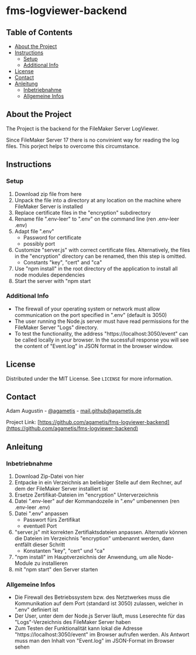 # fms-logviewer-backend

## Table of Contents

- [About the Project](#about-the-project)
- [Instructions](#instructions)
  - [Setup](#setup)
  - [Additional Info](#additional-info)
- [License](#license)
- [Contact](#contact)
- [Anleitung](#anleitung)
  - [Inbetriebnahme](#inbetriebnahme)
  - [Allgemeine Infos](#allgemeine-infos)

## About the Project

The Project is the backend for the FileMaker Server LogViewer.

Since FileMaker Server 17 there is no convinient way for reading the log files. This porject helps to overcome this circumstance.

## Instructions

### Setup

1. Download zip file from here
2. Unpack the file into a directory at any location on the machine where FileMaker Server is installed
3. Replace certificate files in the "encryption" subdirectory
4. Rename file ".env-leer" to ".env" on the command line (ren .env-leer .env)
5. Adapt file ".env"
   - Password for certificate
   - possibly port
6. Customize "server.js" with correct certificate files. Alternatively, the files in the "encryption" directory can be renamed, then this step is omitted.
   - Constants "key", "cert" and "ca"
7. Use "npm install" in the root directory of the application to install all node modules dependencies
8. Start the server with "npm start

### Additional Info

- The firewall of your operating system or network must allow communication on the port specified in ".env" (default is 3050)
- The user running the Node.js server must have read permissions for the FileMaker Server "Logs" directory.
- To test the functionality, the address "https://localhost:3050/event" can be called locally in your browser. In the sucessfull response you will see the content of "Event.log" in JSON format in the browser window.

## License

Distributed under the MIT License. See `LICENSE` for more information.

## Contact

Adam Augustin - [@agametis](https://twitter.com/agametis) - mail.github@agametis.de

Project Link: [https://github.com/agametis/fms-logviewer-backend](https://github.com/agametis/fms-logviewer-backend)

## Anleitung

### Inbetriebnahme

1. Download Zip-Datei von hier
2. Entpacke in ein Verzeichnis an beliebiger Stelle auf dem Rechner, auf dem der FileMaker Server installiert ist
3. Ersetze Zertifikat-Dateien im "encryption" Unterverzeichnis
4. Datei ".env-leer" auf der Kommandozeile in ".env" umbenennen (ren .env-leer .env)
5. Datei ".env" anpassen
   - Passwort fürs Zertifikat
   - eventuell Port
6. "server.js" mit korrekten Zertifiaktsdateien anpassen. Alternativ können die Dateien im Verzeichnis "encryption" umbenannt werden, dann entfällt dieser Schritt
   - Konstanten "key", "cert" und "ca"
7. "npm install" im Hauptverzeichnis der Anwendung, um alle Node-Module zu installieren
8. mit "npm start" den Server starten

### Allgemeine Infos

- Die Firewall des Betriebssystem bzw. des Netztwerkes muss die Kommunikation auf dem Port (standard ist 3050) zulassen, welcher in ".env" definiert ist
- Der User, unter dem der Node.js Server läuft, muss Leserechte für das "Logs"-Verzeichnis des FileMaker Server haben
- Zum Testen der Funktionalität kann lokal die Adresse "https://localhost:3050/event" im Browser aufrufen werden. Als Antwort muss man den Inhalt von "Event.log" im JSON-Format im Browser sehen
